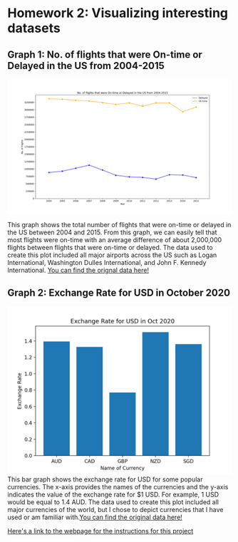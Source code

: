# Homework 2: Visualizing interesting datasets

## Graph 1: No. of flights that were On-time or Delayed in the US from 2004-2015
![No. of Flights](Flights.png)

This graph shows the total number of flights that were on-time or delayed in the US between 2004 and 2015. From this graph, we can easily tell that most flights were on-time with an average difference of about 2,000,000 flights between flights that were on-time or delayed. The data used to create this plot included all major airports across the US such as Logan International, Washington Dulles International, and John F. Kennedy International. [You can find the orignal data here!](https://github.com/jdorfman/awesome-json-datasets) 


## Graph 2: Exchange Rate for USD in October 2020
![Exchange_Rate](exchangerate.png)
This bar graph shows the exchange rate for USD for some popular currencies. The x-axis provides the names of the currencies and the y-axis indicates the value of the exchange rate for $1 USD. For example, 1 USD would be equal to 1.4 AUD. The data used to create this plot included all major currencies of the world, but I chose to depict currencies that I have used or am familiar with.[You can find the original data here!](https://github.com/jdorfman/awesome-json-datasets) 


[Here's a link to the webpage for the instructions for this project](https://github.com/mikeizbicki/cmc-csci040/tree/2020fall/hw_02)


